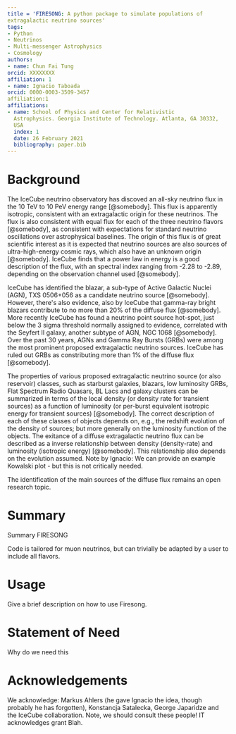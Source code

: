 ```yaml
---
title = 'FIRESONG: A python package to simulate populations of
extragalactic neutrino sources'
tags:
- Python
- Neutrinos
- Multi-messenger Astrophysics
- Cosmology
authors:
- name: Chun Fai Tung
orcid: XXXXXXXX
affiliation: 1
- name: Ignacio Taboada
orcid: 0000-0003-3509-3457
affiliation:1
affiliations:
- name: School of Physics and Center for Relativistic
  Astrophysics. Georgia Institute of Technology. Atlanta, GA 30332,
  USA
  index: 1
  date: 26 February 2021
  bibliography: paper.bib
---
```


# Background

The IceCube neutrino observatory has discoved an all-sky neutrino flux
in the 10 TeV to 10 PeV energy range [@somebody]. This flux is apparently isotropic,
consistent with an extragalactic origin for these neutrinos. The flux
is also consistent with equal flux for each of the three neutrino
flavors [@somebody], as consistent with expectations for standard
neutrino oscillations over astrophysical baselines. The origin of this
flux is of great scientific interest as it is expected that neutrino
sources are also sources of ultra-high-energy cosmic rays, which also
have an unknown origin [@somebody]. IceCube finds that a power law in
energy is a good description of the flux, with an spectral index
ranging from -2.28 to -2.89, depending on the observation channel used
[@somebody].

IceCube has identified the blazar, a sub-type of Active Galactic
Nuclei (AGN), TXS 0506+056 as a candidate neutrino source
[@somebody]. However, there's also evidence, also by IceCube that gamma-ray bright
blazars contribute to no more than 20% of the diffuse flux
[@somebody]. More recently IceCube has found a neutrino point source hot-spot, just below
the 3 sigma threshold normally assigned to evidence, correlated with
the Seyfert II galaxy, another subtype of AGN, NGC
1068 [@somebody]. Over the past 30 years, AGNs and Gamma Ray Bursts
(GRBs) were among the most prominent proposed extragalactic neutrino
sources. IceCube has ruled out GRBs as constributing more than 1% of
the diffuse flux [@somebody].

The properties of various proposed extragalactic neutrino
source (or also reservoir) classes, such as starburst galaxies,
blazars, low luminosity GRBs, Flat Spectrum Radio Quasars, BL Lacs and
galaxy clusters can be summarized in terms of the local density (or
density rate for transient sources) as a function of luminosity (or
per-burst equivalent isotropic energy for transient sources)
[@somebody]. The correct description of each of these classes of 
objects depends on, e.g., the redshift evolution of the density of
sources; but more generally on the luminosity function of the
objects. The exitance of a diffuse extragalactic neutrino flux can be
described as a inverse relationship between density (density-rate) and
luminosity (isotropic energy) [@somebody]. This relationship also
depends on the evolution assumed. Note by Ignacio: We can provide an
example Kowalski plot - but this is not critically needed.

The identification of the main sources of the diffuse flux remains an
open research topic.

# Summary

Summary FIRESONG

Code is tailored for muon neutrinos, but can trivially be adapted by
a user to include all flavors. 

# Usage

Give a brief description on how to use Firesong.

# Statement of Need

Why do we need this

# Acknowledgements

We acknowledge: Markus Ahlers (he gave Ignacio the idea, though
probably he has forgotten), Konstancja Satalecka, George Japaridze and
the IceCube collaboration.
Note, we should consult these people!
IT acknowledges grant Blah.

